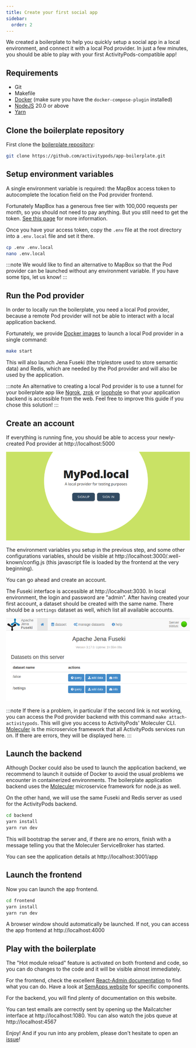 ```yaml
---
title: Create your first social app
sidebar:
  order: 2
---
```


We created a boilerplate to help you quickly setup a social app in a local environment, and connect it with a local Pod provider. In just a few minutes, you should be able to play with your first ActivityPods-compatible app!

## Requirements

- Git
- Makefile
- [Docker](https://docs.docker.com/engine/install/) (make sure you have the `docker-compose-plugin` installed)
- [NodeJS](https://nodejs.org) 20.0 or above
- [Yarn](https://yarnpkg.com/)

## Clone the boilerplate repository

First clone the [boilerplate repository](https://github.com/activitypods/app-boilerplate):

```bash
git clone https://github.com/activitypods/app-boilerplate.git
```

## Setup environment variables

A single environment variable is required: the MapBox access token to autocomplete the location field on the Pod provider frontend.

Fortunately MapBox has a generous free tier with 100,000 requests per month, so you should not need to pay anything. But you still need to get the token. [See this page](https://docs.mapbox.com/help/getting-started/access-tokens/) for more information.

Once you have your access token, copy the `.env` file at the root directory into a `.env.local` file and set it there.

```bash
cp .env .env.local
nano .env.local
```

:::note
We would like to find an alternative to MapBox so that the Pod provider can be launched without any environment variable. If you have some tips, let us know!
:::

## Run the Pod provider

In order to locally run the boilerplate, you need a local Pod provider, because a remote Pod provider will not be able to interact with a local application backend.

Fortunately, we provide [Docker images](https://hub.docker.com/orgs/activitypods/repositories) to launch a local Pod provider in a single command:

```bash
make start
```

This will also launch Jena Fuseki (the triplestore used to store semantic data) and Redis, which are needed by the Pod provider and will also be used by the application.

:::note
An alternative to creating a local Pod provider is to use a tunnel for your boilerplate app like [Ngrok](https://ngrok.com/), [zrok](https://zrok.io/) or [loophole](https://loophole.cloud/docs/guides/expose) so that your application backend is accessible from the web. Feel free to improve this guide if you chose this solution!
:::

## Create an account

If everything is running fine, you should be able to access your newly-created Pod provider at http://localhost:5000

![](../../../assets/local-pod-provider.png)

The environment variables you setup in the previous step, and some other configurations variables, should be visible at http://localhost:3000/.well-known/config.js (this javascript file is loaded by the frontend at the very beginning).

You can go ahead and create an account.

The Fuseki interface is accessible at http://localhost:3030. In local environment, the login and password are "admin". After having created your first account, a dataset should be created with the same name. There should be a `settings` dataset as well, which list all available accounts.

![](../../../assets/local-fuseki-front.png)

:::note
If there is a problem, in particular if the second link is not working, you can access the Pod provider backend with this command `make attach-activitypods`. This will give you access to ActivityPods' Moleculer CLI. [Moleculer](https://moleculer.services/) is the microservice framework that all ActivityPods services run on. If there are errors, they will be displayed here.
:::

## Launch the backend

Although Docker could also be used to launch the application backend, we recommend to launch it outside of Docker to avoid the usual problems we encounter in containerized environments.
The boilerplate application backend uses the [Moleculer](https://moleculer.services/) microservice framework for node.js as well.

On the other hand, we will use the same Fuseki and Redis server as used for the ActivityPods backend.

```bash
cd backend
yarn install
yarn run dev
```

This will bootstrap the server and, if there are no errors, finish with a message telling you that the Moleculer ServiceBroker has started.

You can see the application details at http://localhost:3001/app

## Launch the frontend

Now you can launch the app frontend.

```bash
cd frontend
yarn install
yarn run dev
```

A browser window should automatically be launched. If not, you can access the app frontend at http://localhost:4000

## Play with the boilerplate

The "Hot module reload" feature is activated on both frontend and code, so you can do changes to the code and it will be visible almost immediately.

For the frontend, check the excellent [React-Admin documentation](https://marmelab.com/react-admin/Readme.html) to find what you can do. Have a look at [SemApps website](https://semapps.org/docs/frontend) for specific components.

For the backend, you will find plenty of documentation on this website.

You can test emails are correctly sent by opening up the Mailcatcher interface at http://localhost:1080. You can also watch the jobs queue at http://localhost:4567

Enjoy! And if you run into any problem, please don't hesitate to open an [issue](https://github.com/activitypods/activitypods/issues)!
